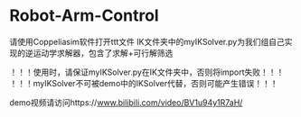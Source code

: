 # Robot-Arm-Control
请使用Coppeliasim软件打开ttt文件
IK文件夹中的myIKSolver.py为我们组自己实现的逆运动学求解器，包含了求解+可行解筛选

！！！使用时，请保证myIKSolver.py在IK文件夹中，否则将import失败！！！
！！！myIKSolver不可被demo中的IKSolver代替，否则可能产生错误！！！

demo视频请访问https://www.bilibili.com/video/BV1u94y1R7aH/
